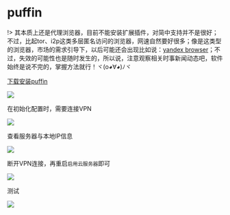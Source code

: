 # puffin

!> 其本质上还是代理浏览器，目前不能安装扩展插件，对简中支持并不是很好；不过，比起tor、i2p这类多层匿名访问的浏览器，网速自然要好很多；像是这类型的浏览器，市场的需求引导下，以后可能还会出现比如说：[yandex browser](https://browser.yandex.com/)；不过，失效的可能性也是随时发生的，所以说，注意观察相关时事新闻动态吧，软件始终是说不完的，掌握方法就行！ヾ(o◕∀◕)ﾉヾ

[下载安装puffin](https://www.puffinbrowser.com/)

![](https://i.postimg.cc/13pwJbdn/2018-06-08-121528.png)

在初始化配置时，需要连接VPN

![](https://i.postimg.cc/B6wKj3jy/2018-06-08-123200.png)

查看服务器与本地IP信息

![](https://i.postimg.cc/d0skn3dp/2018-06-08-123524.png)

断开VPN连接，再重启`启用云服务器`即可

![](https://i.postimg.cc/kDPDSgqj/2018-06-08-123758.png)

测试

![](https://i.postimg.cc/3xBFFdW0/2018-06-08-124837.png)

